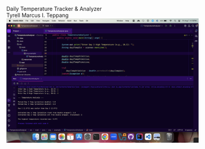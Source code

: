 Daily Temperature Tracker & Analyzer<br>
Tyrell Marcus I. Teppang<br>
<img src="TeppangTempLab.png">